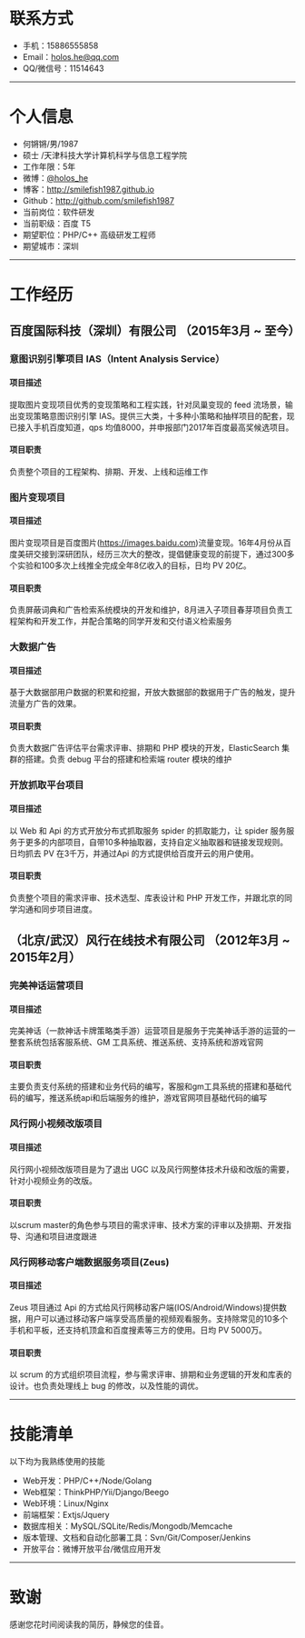 # 联系方式

- 手机：15886555858
- Email：holos.he@qq.com
- QQ/微信号：11514643

---

# 个人信息

 - 何锵锵/男/1987
 - 硕士 /天津科技大学计算机科学与信息工程学院
 - 工作年限：5年
 - 微博：[@holos_he](http://weibo.com/smilefish1987)
 - 博客：http://smilefish1987.github.io
 - Github：http://github.com/smilefish1987
 - 当前岗位：软件研发
 - 当前职级：百度 T5
 - 期望职位：PHP/C++ 高级研发工程师
 - 期望城市：深圳

---

# 工作经历

## 百度国际科技（深圳）有限公司 （2015年3月 ~ 至今）

### 意图识别引擎项目 IAS（Intent Analysis Service）
#### 项目描述
提取图片变现项目优秀的变现策略和工程实践，针对凤巢变现的 feed 流场景，输出变现策略意图识别引擎 IAS。提供三大类，十多种小策略和抽样项目的配套，现已接入手机百度知道，qps 均值8000，并申报部门2017年百度最高奖候选项目。
#### 项目职责
负责整个项目的工程架构、排期、开发、上线和运维工作

### 图片变现项目
#### 项目描述
图片变现项目是百度图片(https://images.baidu.com)流量变现。16年4月份从百度美研交接到深研团队，经历三次大的整改，提倡健康变现的前提下，通过300多个实验和100多次上线推全完成全年8亿收入的目标，日均 PV 20亿。
#### 项目职责
负责屏蔽词典和广告检索系统模块的开发和维护，8月进入子项目春芽项目负责工程架构和开发工作，并配合策略的同学开发和交付语义检索服务

### 大数据广告
#### 项目描述
基于大数据部用户数据的积累和挖掘，开放大数据部的数据用于广告的触发，提升流量方广告的效果。
#### 项目职责
负责大数据广告评估平台需求评审、排期和 PHP 模块的开发，ElasticSearch 集群的搭建。负责 debug 平台的搭建和检索端 router 模块的维护

### 开放抓取平台项目
#### 项目描述
以 Web 和 Api 的方式开放分布式抓取服务 spider 的抓取能力，让 spider 服务服务于更多的内部项目，自带10多种抽取器，支持自定义抽取器和链接发现规则。日均抓去 PV 在3千万，并通过Api 的方式提供给百度开云的用户使用。
#### 项目职责
负责整个项目的需求评审、技术选型、库表设计和 PHP 开发工作，并跟北京的同学沟通和同步项目进度。

## （北京/武汉）风行在线技术有限公司 （2012年3月 ~ 2015年2月）

### 完美神话运营项目
#### 项目描述
完美神话（一款神话卡牌策略类手游）运营项目是服务于完美神话手游的运营的一整套系统包括客服系统、GM 工具系统、推送系统、支持系统和游戏官网
#### 项目职责
主要负责支付系统的搭建和业务代码的编写，客服和gm工具系统的搭建和基础代码的编写，推送系统api和后端服务的维护，游戏官网项目基础代码的编写

### 风行网小视频改版项目
#### 项目描述
风行网小视频改版项目是为了退出 UGC 以及风行网整体技术升级和改版的需要，针对小视频业务的改版。
#### 项目职责
以scrum master的角色参与项目的需求评审、技术方案的评审以及排期、开发指导、沟通和项目进度跟进

### 风行网移动客户端数据服务项目(Zeus)
#### 项目描述
Zeus 项目通过 Api 的方式给风行网移动客户端(IOS/Android/Windows)提供数据，用户可以通过移动客户端享受高质量的视频观看服务。支持除常见的10多个手机和平板，还支持机顶盒和百度搜素等三方的使用。日均 PV 5000万。
#### 项目职责
以 scrum 的方式组织项目流程，参与需求评审、排期和业务逻辑的开发和库表的设计。也负责处理线上 bug 的修改，以及性能的调优。

---

# 技能清单

以下均为我熟练使用的技能

- Web开发：PHP/C++/Node/Golang
- Web框架：ThinkPHP/Yii/Django/Beego
- Web环境：Linux/Nginx
- 前端框架：Extjs/Jquery
- 数据库相关：MySQL/SQLite/Redis/Mongodb/Memcache
- 版本管理、文档和自动化部署工具：Svn/Git/Composer/Jenkins
- 开放平台：微博开放平台/微信应用开发

---

# 致谢
感谢您花时间阅读我的简历，静候您的佳音。
